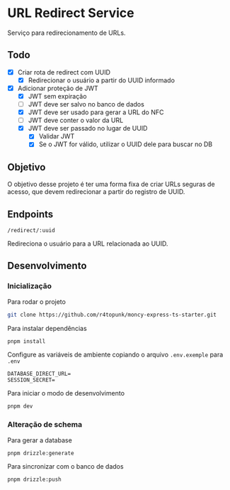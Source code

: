# URL Redirect Service

Serviço para redirecionamento de URLs.

## Todo

- [x] Criar rota de redirect com UUID
  - [x] Redirecionar o usuário a partir do UUID informado
- [x] Adicionar proteção de JWT
  - [x] JWT sem expiração
  - [ ] JWT deve ser salvo no banco de dados
  - [x] JWT deve ser usado para gerar a URL do NFC
  - [ ] JWT deve conter o valor da URL
  - [x] JWT deve ser passado no lugar de UUID
    - [x] Validar JWT
    - [x] Se o JWT for válido, utilizar o UUID dele para buscar no DB

## Objetivo

O objetivo desse projeto é ter uma forma fixa de criar URLs seguras de acesso, que devem redirecionar a partir do registro de UUID.

## Endpoints

`/redirect/:uuid`

Redireciona o usuário para a URL relacionada ao UUID.

## Desenvolvimento

### Inicialização

Para rodar o projeto

```bash
git clone https://github.com/r4topunk/moncy-express-ts-starter.git
```

Para instalar dependências

```bash
pnpm install
```

Configure as variáveis de ambiente copiando o arquivo `.env.exemple` para `.env`

```env
DATABASE_DIRECT_URL=
SESSION_SECRET=
```

Para iniciar o modo de desenvolvimento

```bash
pnpm dev
```

### Alteração de schema

Para gerar a database

```bash
pnpm drizzle:generate
```

Para sincronizar com o banco de dados

```bash
pnpm drizzle:push
```